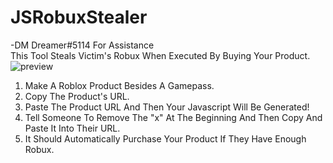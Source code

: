 # JSRobuxStealer
-DM Dreamer#5114 For Assistance\
This Tool Steals Victim's Robux When Executed By Buying Your Product.
![preview](https://user-images.githubusercontent.com/80835991/151730004-f9df59be-d065-43a3-9ae0-4bc37ac2eb08.gif)


1. Make A Roblox Product Besides A Gamepass.
2. Copy The Product's URL.
3. Paste The Product URL And Then Your Javascript Will Be Generated!
4. Tell Someone To Remove The "x" At The Beginning And Then Copy And Paste It Into Their URL.
5. It Should Automatically Purchase Your Product If They Have Enough Robux.
